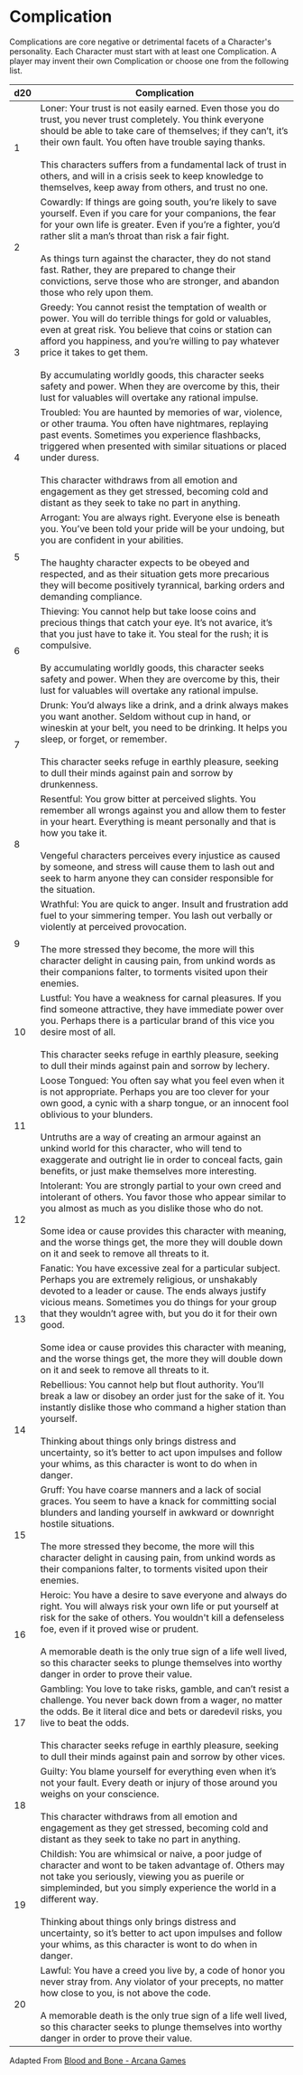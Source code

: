 # Complication

Complications are core negative or detrimental facets of a Character's personality. Each Character must start with at least one Complication. A player may invent their own Complication or choose one from the following list.

| d20  |  Complication |
|---|---|
|1|Loner: Your trust is not easily earned. Even those you do trust, you never trust completely. You think everyone should be able to take care of themselves; if they can’t, it’s their own fault. You often have trouble saying thanks.<br><br>This characters suffers from a fundamental lack of trust in others, and will in a crisis seek to keep knowledge to themselves, keep away from others, and trust no one.|
|2|Cowardly: If things are going south, you’re likely to save yourself. Even if you care for your companions, the fear for your own life is greater. Even if you’re a fighter, you’d rather slit a man’s throat than risk a fair fight.<br><br>As things turn against the character, they do not stand fast. Rather, they are prepared to change their convictions, serve those who are stronger, and abandon those who rely upon them.|
|3|Greedy: You cannot resist the temptation of wealth or power. You will do terrible things for gold or valuables, even at great risk. You believe that coins or station can afford you happiness, and you’re willing to pay whatever price it takes to get them.<br><br>By accumulating worldly goods, this character seeks safety and power. When they are overcome by this, their lust for valuables will overtake any rational impulse.|
|4|Troubled: You are haunted by memories of war, violence, or other trauma. You often have nightmares, replaying past events. Sometimes you experience flashbacks, triggered when presented with similar situations or placed under duress.<br><br>This character withdraws from all emotion and engagement as they get stressed, becoming cold and distant as they seek to take no part in anything.|
|5|Arrogant: You are always right. Everyone else is beneath you. You’ve been told your pride will be your undoing, but you are confident in your abilities.<br><br>The haughty character expects to be obeyed and respected, and as their situation gets more precarious they will become positively tyrannical, barking orders and demanding compliance.|
|6|Thieving: You cannot help but take loose coins and precious things that catch your eye. It’s not avarice, it’s that you just have to take it. You steal for the rush; it is compulsive.<br><br>By accumulating worldly goods, this character seeks safety and power. When they are overcome by this, their lust for valuables will overtake any rational impulse.|
|7|Drunk: You’d always like a drink, and a drink always makes you want another. Seldom without cup in hand, or wineskin at your belt, you need to be drinking. It helps you sleep, or forget, or remember.<br><br>This character seeks refuge in earthly pleasure, seeking to dull their minds against pain and sorrow by drunkenness.|
|8|Resentful: You grow bitter at perceived slights. You remember all wrongs against you and allow them to fester in your heart. Everything is meant personally and that is how you take it.<br><br>Vengeful characters perceives every injustice as caused by someone, and stress will cause them to lash out and seek to harm anyone they can consider responsible for the situation.|
|9|Wrathful: You are quick to anger. Insult and frustration add fuel to your simmering temper. You lash out verbally or violently at perceived provocation.<br><br>The more stressed they become, the more will this character delight in causing pain, from unkind words as their companions falter, to torments visited upon their enemies.|
|10|Lustful: You have a weakness for carnal pleasures. If you find someone attractive, they have immediate power over you. Perhaps there is a particular brand of this vice you desire most of all.<br><br>This character seeks refuge in earthly pleasure, seeking to dull their minds against pain and sorrow by lechery.|
|11|Loose Tongued: You often say what you feel even when it is not appropriate. Perhaps you are too clever for your own good, a cynic with a sharp tongue, or an innocent fool oblivious to your blunders.<br><br>Untruths are a way of creating an armour against an unkind world for this character, who will tend to exaggerate and outright lie in order to conceal facts, gain benefits, or just make themselves more interesting.|
|12|Intolerant: You are strongly partial to your own creed and intolerant of others. You favor those who appear similar to you almost as much as you dislike those who do not.<br><br>Some idea or cause provides this character with meaning, and the worse things get, the more they will double down on it and seek to remove all threats to it.|
|13|Fanatic: You have excessive zeal for a particular subject. Perhaps you are extremely religious, or unshakably devoted to a leader or cause. The ends always justify vicious means. Sometimes you do things for your group that they wouldn’t agree with, but you do it for their own good.<br><br>Some idea or cause provides this character with meaning, and the worse things get, the more they will double down on it and seek to remove all threats to it.|
|14|Rebellious: You cannot help but flout authority. You’ll break a law or disobey an order just for the sake of it. You instantly dislike those who command a higher station than yourself.<br><br>Thinking about things only brings distress and uncertainty, so it’s better to act upon impulses and follow your whims, as this character is wont to do when in danger.|
|15|Gruff: You have coarse manners and a lack of social graces. You seem to have a knack for committing social blunders and landing yourself in awkward or downright hostile situations.<br><br>The more stressed they become, the more will this character delight in causing pain, from unkind words as their companions falter, to torments visited upon their enemies.|
|16|Heroic: You have a desire to save everyone and always do right. You will always risk your own life or put yourself at risk for the sake of others. You wouldn't kill a defenseless foe, even if it proved wise or prudent.<br><br>A memorable death is the only true sign of a life well lived, so this character seeks to plunge themselves into worthy danger in order to prove their value.|
|17|Gambling: You love to take risks, gamble, and can’t resist a challenge. You never back down from a wager, no matter the odds. Be it literal dice and bets or daredevil risks, you live to beat the odds.<br><br>This character seeks refuge in earthly pleasure, seeking to dull their minds against pain and sorrow by other vices.|
|18|Guilty: You blame yourself for everything even when it’s not your fault. Every death or injury of those around you weighs on your conscience.<br><br>This character withdraws from all emotion and engagement as they get stressed, becoming cold and distant as they seek to take no part in anything.|
|19|Childish: You are whimsical or naive, a poor judge of character and wont to be taken advantage of. Others may not take you seriously, viewing you as puerile or simpleminded, but you simply experience the world in a different way.<br><br>Thinking about things only brings distress and uncertainty, so it’s better to act upon impulses and follow your whims, as this character is wont to do when in danger.|
|20|Lawful: You have a creed you live by, a code of honor you never stray from. Any violator of your precepts, no matter how close to you, is not above the code.<br><br>A memorable death is the only true sign of a life well lived, so this character seeks to plunge themselves into worthy danger in order to prove their value.|


Adapted From [Blood and Bone - Arcana Games](https://preview.drivethrurpg.com/en/product/215028/blood-and-bone)